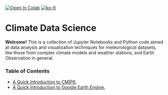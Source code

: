 [![Open In Colab](https://colab.research.google.com/assets/colab-badge.svg)](https://colab.research.google.com/github/willyhagi/climate-data-science)
[![ko-fi](https://www.ko-fi.com/img/githubbutton_sm.svg)](https://ko-fi.com/H2H21E5EB)

# Climate Data Science

**Welcome!** This is a collection of Jupyter Notebooks and Python code aimed at data analysis and visualization techniques for meteorological datasets, like those from complex climate models and weather stations, and Earth Observation in general.  


### Table of Contents 

* [A Quick Introduction to CMIP6.](https://towardsdatascience.com/a-quick-introduction-to-cmip6-e017127a49d3)
* [A Quick Introduction to Google Earth Engine.](https://towardsdatascience.com/a-quick-introduction-to-google-earth-engine-c6a608c5febe)
